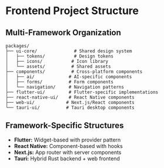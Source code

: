 # Frontend Project Structure

## Multi-Framework Organization

```
packages/
├── ui-core/              # Shared design system
│   ├── tokens/           # Design tokens
│   ├── icons/           # Icon library
│   └── assets/          # Shared assets
├── components/          # Cross-platform components
│   ├── ai/             # AI-specific components
│   ├── forms/          # Form components
│   └── navigation/     # Navigation patterns
├── flutter-ui/         # Flutter-specific implementations
├── react-native-ui/    # React Native components
├── web-ui/            # Next.js/React components
└── tauri-ui/          # Tauri desktop components
```

## Framework-Specific Structures

- **Flutter:** Widget-based with provider pattern
- **React Native:** Component-based with hooks
- **Next.js:** App router with server components
- **Tauri:** Hybrid Rust backend + web frontend
